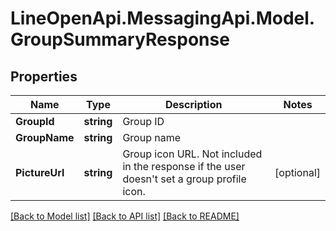 # LineOpenApi.MessagingApi.Model.GroupSummaryResponse

## Properties

Name | Type | Description | Notes
------------ | ------------- | ------------- | -------------
**GroupId** | **string** | Group ID | 
**GroupName** | **string** | Group name | 
**PictureUrl** | **string** | Group icon URL. Not included in the response if the user doesn&#39;t set a group profile icon. | [optional] 

[[Back to Model list]](../README.md#documentation-for-models) [[Back to API list]](../README.md#documentation-for-api-endpoints) [[Back to README]](../README.md)

